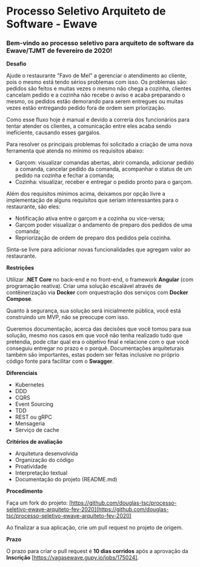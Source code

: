 # **Processo Seletivo Arquiteto de Software - Ewave**

### Bem-vindo ao processo seletivo para arquiteto de software da Ewave/TJMT de fevereiro de 2020!

**Desafio**

Ajude o restaurante &quot;Favo de Mel&quot; a gerenciar o atendimento ao cliente, pois o mesmo está tendo sérios problemas com isso. Os problemas são: pedidos são feitos e muitas vezes o mesmo não chega a cozinha, clientes cancelam pedido e a cozinha não recebe o aviso e acaba preparando o mesmo, os pedidos estão demorando para serem entregues ou muitas vezes estão entregando pedido fora de ordem sem priorização.

Como esse fluxo hoje é manual e devido a correria dos funcionários para tentar atender os clientes, a comunicação entre eles acaba sendo ineficiente, causando esses gargalos.

Para resolver os principais problemas foi solicitado a criação de uma nova ferramenta que atenda no mínimo os requisitos abaixo:

- Garçom: visualizar comandas abertas, abrir comanda, adicionar pedido a comanda, cancelar pedido da comanda, acompanhar o status de um pedido na cozinha e fechar a comanda;
- Cozinha: visualizar, receber e entregar o pedido pronto para o garçom.

Além dos requisitos mínimos acima, deixamos por opção livre a implementação de alguns requisitos que seriam interessantes para o restaurante, são eles:

-  Notificação ativa entre o garçom e a cozinha ou vice-versa;
-  Garçom poder visualizar o andamento de preparo dos pedidos de uma comanda;
-  Repriorização de ordem de preparo dos pedidos pela cozinha.

Sinta-se livre para adicionar novas funcionalidades que agregam valor ao restaurante.

**Restrições**

Utilizar **.NET Core** no back-end e no front-end, o framework **Angular** (com programação reativa). Criar uma solução escalável através de contêinerização via **Docker** com orquestração dos serviços com **Docker Compose**.

Quanto à segurança, sua solução será inicialmente pública, você está construindo um MVP, não se preocupe com isso.

Queremos documentação, acerca das decisões que você tomou para sua solução, mesmo nos casos em que você não tenha realizado tudo que pretendia, pode citar qual era o objetivo final e relacione com o que você conseguiu entregar no prazo e o porquê. Documentações arquiteturais também são importantes, estas podem ser feitas inclusive no próprio código fonte para facilitar com o **Swagger**.

**Diferenciais**

- Kubernetes
- DDD
- CQRS
- Event Sourcing
- TDD
- REST ou gRPC
- Mensageria
- Serviço de cache

**Critérios de avaliação**

- Arquitetura desenvolvida
- Organização do código
- Proatividade
- Interpretação textual
- Documentação do projeto (README.md)

**Procedimento**

Faça um fork do projeto: [https://github.com/douglas-tsc/processo-seletivo-ewave-arquiteto-fev-2020](https://github.com/douglas-tsc/processo-seletivo-ewave-arquiteto-fev-2020)

Ao finalizar a sua aplicação, crie um pull request no projeto de origem.

**Prazo**

O prazo para criar o pull request é **10 dias corridos** após a aprovação da **Inscrição** [https://vagasewave.gupy.io/jobs/175024].
